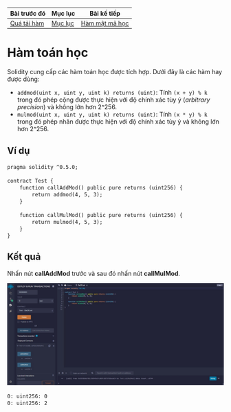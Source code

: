 |Bài trước đó|Mục lục|Bài kế tiếp|
|---|---|---|
|[Quá tải hàm](26_Overloading.md)|[Mục lục](README.md)|[Hàm mật mã học](28_CryptographicFunctions.md)|

# Hàm toán học

Solidity cung cấp các hàm toán học được tích hợp. Dưới đây là các hàm hay được dùng:

* `addmod(uint x, uint y, uint k) returns (uint)`: Tính `(x + y) % k` trong đó phép cộng được thực hiện với độ chính xác tùy ý (*arbitrary precision*) và không lớn hơn 2^256.
* `mulmod(uint x, uint y, uint k) returns (uint)`: Tính `(x * y) % k` trong đó phép nhân được thực hiện với độ chính xác tùy ý và không lớn hơn 2^256.

## Ví dụ

```solidity
pragma solidity ^0.5.0;

contract Test {
    function callAddMod() public pure returns (uint256) {
        return addmod(4, 5, 3);
    }

    function callMulMod() public pure returns (uint256) {
        return mulmod(4, 5, 3);
    }
}
```

## Kết quả

Nhấn nút **callAddMod** trước và sau đó nhấn nút **callMulMod**.

![Hinh1](Images/Bai27/Hinh1.jpeg)

```
0: uint256: 0
0: uint256: 2
```

